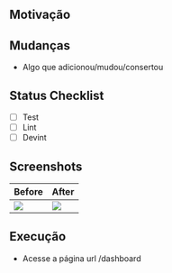 ## Motivação

<!-- In the motivation section, you need to explain around what has behind these changes, like a purpose of changes and what benefits do we get -->

## Mudanças

<!-- In the changelog section, you can add the changes in an objective way -->

- Algo que adicionou/mudou/consertou

## Status Checklist

<!-- In the status section, you can mark what you have already done -->

- [ ] Test
- [ ] Lint
- [ ] Devint

## Screenshots

<!-- If you are adding a layout change, you can show the images below -->

| Before                                               | After                                                |
| ---------------------------------------------------- | ---------------------------------------------------- |
| <img src="https://via.placeholder.com/100x80.png" /> | <img src="https://via.placeholder.com/100x80.png" /> |

## Execução

<!-- How do we test the implementation? -->

- Acesse a página url /dashboard
